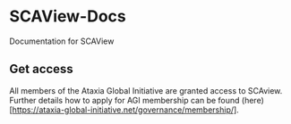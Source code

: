 # SCAView-Docs
Documentation for SCAView


## Get access
All members of the Ataxia Global Initiative are granted access to SCAview. Further details how to apply for AGI membership can be found (here)[https://ataxia-global-initiative.net/governance/membership/].
